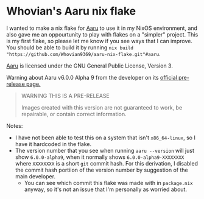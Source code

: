 # Whovian's Aaru nix flake
I wanted to make a nix flake for [Aaru](https://github.com/aaru-dps/Aaru) to use it in my NixOS environment, and also gave me an oppourtunity to play with flakes on a "simpler" project. This is my first flake, so please let me know if you see ways that I can improve.
You should be able to build it by running `nix build "https://github.com/Whovian9369/aaru-nix-flake.git"#aaru`.

[Aaru](https://github.com/aaru-dps/Aaru) is licensed under the GNU General Public License, Version 3.

Warning about Aaru v6.0.0 Alpha 9 from the developer on its [official pre-release page.](https://github.com/aaru-dps/Aaru/releases/tag/v6.0.0-alpha9)
> WARNING THIS IS A PRE-RELEASE
> 
> Images created with this version are not guaranteed to work, be repairable, or contain correct information.

Notes:
- I have not been able to test this on a system that isn't `x86_64-linux`, so I have it hardcoded in the flake. 
- The version number that you see when running `aaru --version` will just show `6.0.0-alpha9`, when it normally shows `6.0.0-alpha9-XXXXXXXX` where `XXXXXXXX` is a short `git` commit hash. For this derivation, I disabled the commit hash portiion of the version number by suggestion of the main developer.
  - You can see which commit this flake was made with in `package.nix` anyway, so it's not an issue that I'm personally as worried about.
